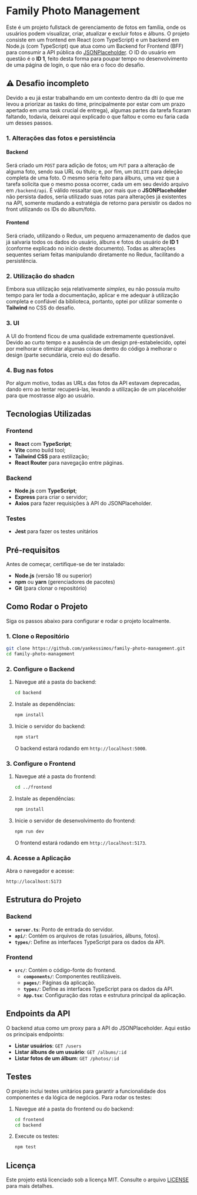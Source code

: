 # **Family Photo Management**

Este é um projeto fullstack de gerenciamento de fotos em família, onde os usuários podem visualizar, criar, atualizar e excluir fotos e álbuns. O projeto consiste em um frontend em React (com TypeScript) e um backend em Node.js (com TypeScript) que atua como um Backend for Frontend (BFF) para consumir a API pública do [JSONPlaceholder](https://jsonplaceholder.typicode.com/). O ID do usuário em questão é o **ID 1**, feito desta forma para poupar tempo no desenvolvimento de uma página de login, o que não era o foco do desafio.

## ⚠️ **Desafio incompleto**

Devido a eu já estar trabalhando em um contexto dentro da dti (o que me levou a priorizar as tasks do time, principalmente por estar com um prazo apertado em uma task crucial de entrega), algumas partes da tarefa ficaram faltando, todavia, deixarei aqui explicado o que faltou e como eu faria cada um desses passos.

### **1. Alterações das fotos e persistência**

#### **Backend**

Será criado um `POST` para adição de fotos; um `PUT` para a alteração de alguma foto, sendo sua URL ou título; e, por fim, um `DELETE` para deleção completa de uma foto. O mesmo seria feito para álbuns, uma vez que a tarefa solicita que o mesmo possa ocorrer, cada um em seu devido arquivo em `/backend/api`. É válido ressaltar que, por mais que o **JSONPlaceholder** não persista dados, seria utilizado suas rotas para alterações já existentes na API, somente mudando a estratégia de retorno para persistir os dados no front utilizando os IDs do álbum/foto.

#### **Frontend**

Será criado, utilizando o Redux, um pequeno armazenamento de dados que já salvaria todos os dados do usuário, álbuns e fotos do usuário de **ID 1** (conforme explicado no início deste documento). Todas as alterações sequentes seriam feitas manipulando diretamente no Redux, facilitando a persistência.

### **2. Utilização do shadcn**

Embora sua utilização seja relativamente _simples_, eu não possuía muito tempo para ler toda a documentação, aplicar e me adequar à utilização completa e confiável da biblioteca, portanto, optei por utilizar somente o **Tailwind** no CSS do desafio.

### **3. UI**

A UI do frontend ficou de uma qualidade extremamente questionável. Devido ao curto tempo e a ausência de um design pré-estabelecido, optei por melhorar e otimizar algumas coisas dentro do código à melhorar o design (parte secundária, creio eu) do desafio.

### **4. Bug nas fotos**

Por algum motivo, todas as URLs das fotos da API estavam deprecadas, dando erro ao tentar recuperá-las, levando a utilização de um placeholder para que mostrasse algo ao usuário.

## **Tecnologias Utilizadas**

### **Frontend**

- **React** com **TypeScript**;
- **Vite** como build tool;
- **Tailwind CSS** para estilização;
- **React Router** para navegação entre páginas.

### **Backend**

- **Node.js** com **TypeScript**;
- **Express** para criar o servidor;
- **Axios** para fazer requisições à API do JSONPlaceholder.

### **Testes**

- **Jest** para fazer os testes unitários

## **Pré-requisitos**

Antes de começar, certifique-se de ter instalado:

- **Node.js** (versão 18 ou superior)
- **npm** ou **yarn** (gerenciadores de pacotes)
- **Git** (para clonar o repositório)

## **Como Rodar o Projeto**

Siga os passos abaixo para configurar e rodar o projeto localmente.

### **1. Clone o Repositório**

```bash
git clone https://github.com/yankessimos/family-photo-management.git
cd family-photo-management
```

### **2. Configure o Backend**

1. Navegue até a pasta do backend:

   ```bash
   cd backend
   ```

2. Instale as dependências:

   ```bash
   npm install
   ```

3. Inicie o servidor do backend:

   ```bash
   npm start
   ```

   O backend estará rodando em `http://localhost:5000`.

### **3. Configure o Frontend**

1. Navegue até a pasta do frontend:

   ```bash
   cd ../frontend
   ```

2. Instale as dependências:

   ```bash
   npm install
   ```

3. Inicie o servidor de desenvolvimento do frontend:

   ```bash
   npm run dev
   ```

   O frontend estará rodando em `http://localhost:5173`.

### **4. Acesse a Aplicação**

Abra o navegador e acesse:

```
http://localhost:5173
```

## **Estrutura do Projeto**

### **Backend**

- **`server.ts`**: Ponto de entrada do servidor.
- **`api/`**: Contém os arquivos de rotas (usuários, álbuns, fotos).
- **`types/`**: Define as interfaces TypeScript para os dados da API.

### **Frontend**

- **`src/`**: Contém o código-fonte do frontend.
  - **`components/`**: Componentes reutilizáveis.
  - **`pages/`**: Páginas da aplicação.
  - **`types/`**: Define as interfaces TypeScript para os dados da API.
  - **`App.tsx`**: Configuração das rotas e estrutura principal da aplicação.

## **Endpoints da API**

O backend atua como um proxy para a API do JSONPlaceholder. Aqui estão os principais endpoints:

- **Listar usuários**: `GET /users`
- **Listar álbuns de um usuário**: `GET /albums/:id`
- **Listar fotos de um álbum**: `GET /photos/:id`

## **Testes**

O projeto inclui testes unitários para garantir a funcionalidade dos componentes e da lógica de negócios. Para rodar os testes:

1. Navegue até a pasta do frontend ou do backend:

   ```bash
   cd frontend
   cd backend
   ```

2. Execute os testes:
   ```bash
   npm test
   ```

## **Licença**

Este projeto está licenciado sob a licença MIT. Consulte o arquivo [LICENSE](LICENSE) para mais detalhes.
